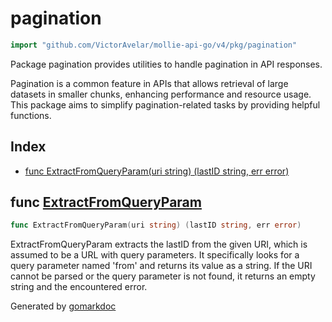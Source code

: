 <!-- Code generated by gomarkdoc. DO NOT EDIT -->

# pagination

```go
import "github.com/VictorAvelar/mollie-api-go/v4/pkg/pagination"
```

Package pagination provides utilities to handle pagination in API responses.

Pagination is a common feature in APIs that allows retrieval of large datasets in smaller chunks, enhancing performance and resource usage. This package aims to simplify pagination\-related tasks by providing helpful functions.

## Index

- [func ExtractFromQueryParam\(uri string\) \(lastID string, err error\)](<#ExtractFromQueryParam>)


<a name="ExtractFromQueryParam"></a>
## func [ExtractFromQueryParam](<https://github.com/VictorAvelar/mollie-api-go/blob/master/pkg/pagination/pagination.go#L11>)

```go
func ExtractFromQueryParam(uri string) (lastID string, err error)
```

ExtractFromQueryParam extracts the lastID from the given URI, which is assumed to be a URL with query parameters. It specifically looks for a query parameter named 'from' and returns its value as a string. If the URI cannot be parsed or the query parameter is not found, it returns an empty string and the encountered error.

Generated by [gomarkdoc](<https://github.com/princjef/gomarkdoc>)

